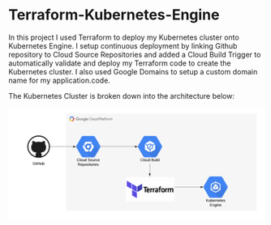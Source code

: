 # Terraform-Kubernetes-Engine
In this project I used Terraform to deploy my Kubernetes cluster onto Kubernetes Engine. I setup continuous deployment by linking Github repository to Cloud Source Repositories and added a Cloud Build Trigger to automatically validate and deploy my Terraform code to create the Kubernetes cluster. I also used Google Domains to setup a custom domain name for my application.code.

The Kubernetes Cluster is broken down into the architecture below:

![kubernetespython](https://github.com/rjones18/Images/blob/main/terraform-kubernetes-engine.png)

